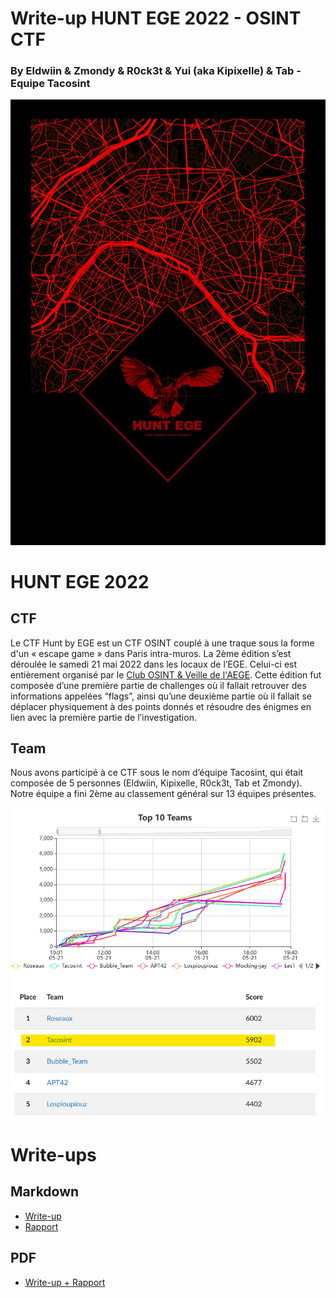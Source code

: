 # Write-up HUNT EGE 2022 - OSINT CTF
### By Eldwiin & Zmondy & R0ck3t & Yui (aka Kipixelle) & Tab - Equipe Tacosint

![](https://raw.githubusercontent.com/Tacosint/Hunt_AEGE_2021/main/images/image28.jpg)

# HUNT EGE 2022
## CTF
Le CTF Hunt by EGE est un CTF OSINT couplé à une traque sous la forme d'un « escape game » dans Paris intra-muros. La 2ème édition s’est déroulée le samedi 21 mai 2022 dans les locaux de l’EGE. Celui-ci est entièrement organisé par le [Club OSINT & Veille de l'AEGE](https://www.aege.fr/groupe/club-osint-veille-18). Cette édition fut composée d’une première partie de challenges où il fallait retrouver des informations appelées “flags”, ainsi qu’une deuxième partie où il fallait se déplacer physiquement à des points donnés et résoudre des énigmes en lien avec la première partie de l’investigation. 

## Team
Nous avons participé à ce CTF sous le nom d’équipe Tacosint, qui était composée de 5 personnes (Eldwiin, Kipixelle, R0ck3t, Tab et Zmondy). Notre équipe a fini 2ème au classement général sur 13 équipes présentes.

![](https://raw.githubusercontent.com/Tacosint/Hunt_AEGE_2021/main/images/image12.png)


# Write-ups
## Markdown
  - [Write-up](https://raw.githubusercontent.com/Tacosint/Hunt_AEGE_2021/main/writeup.md)
  - [Rapport](https://raw.githubusercontent.com/Tacosint/Hunt_AEGE_2021/main/rapport.md)
## PDF
  - [Write-up + Rapport](https://raw.githubusercontent.com/Tacosint/Hunt_AEGE_2021/main/Write-up_HUNT_EGE_2022_Tacosint.pdf)

